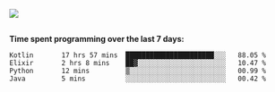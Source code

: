 [![](https://img.shields.io/badge/discord-jonatsp%234844-7289DA?logo=discord)](https://discord.com/users/239510668687048717)

##
**Time spent programming over the last 7 days:**
<!--START_SECTION:waka-->
```text
Kotlin       17 hrs 57 mins  ██████████████████████░░░   88.05 % 
Elixir       2 hrs 8 mins    ██▓░░░░░░░░░░░░░░░░░░░░░░   10.47 % 
Python       12 mins         ▒░░░░░░░░░░░░░░░░░░░░░░░░   00.99 % 
Java         5 mins          ░░░░░░░░░░░░░░░░░░░░░░░░░   00.42 % 
```
<!--END_SECTION:waka-->
##
